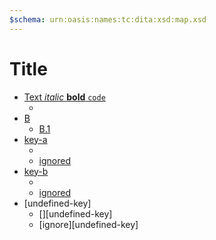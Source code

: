 ```yaml
---
$schema: urn:oasis:names:tc:dita:xsd:map.xsd
---
```


# Title

* [Text _italic_ **bold** `code`](topic-a.md)
  * [](topic-a-1.md)
* [B](topic-b.md)
  * [B.1](topic-b-1.md)
* [key-a]
  * [][key-a]
  * [ignored][key-a]
* [key-b]
  * [][key-b]
  * [ignored][key-b]
* [undefined-key]
  * [][undefined-key]
  * [ignore][undefined-key]

[key-a]: test.md
[key-b]: test.md "Markdown"
